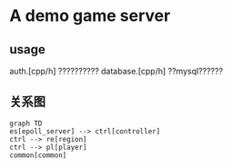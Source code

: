 # A demo game server

## usage

auth.[cpp/h] ??????????
database.[cpp/h] ??mysql??????

## 关系图

```mermaid
graph TD
es[epoll_server] --> ctrl[controller]
ctrl --> re[region]
ctrl --> pl[player]
common[common]
```